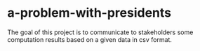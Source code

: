 # a-problem-with-presidents
The goal of this project is to communicate to stakeholders some computation results based on a given data in csv format.
